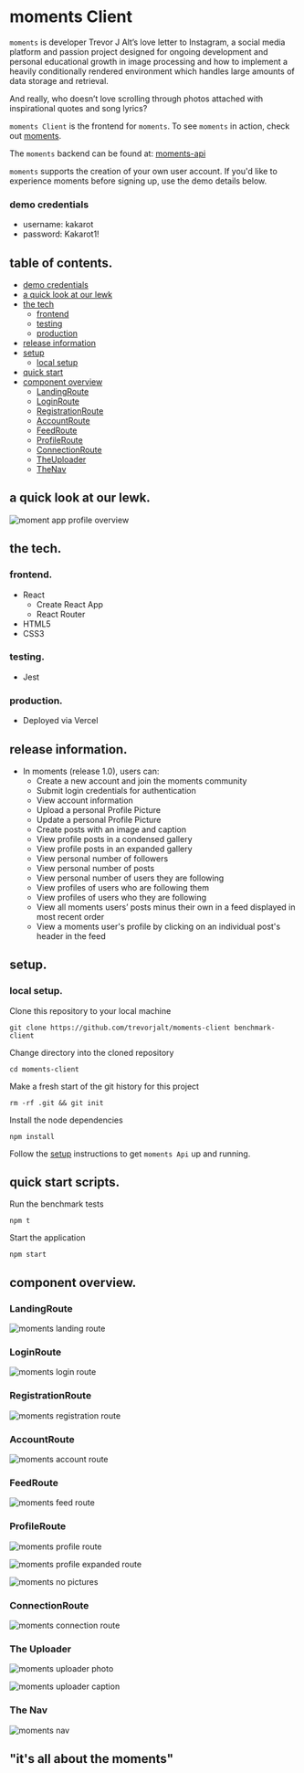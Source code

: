# moments Client

`moments` is developer Trevor J Alt’s love letter to Instagram,  a social media platform and passion project designed for ongoing development and personal educational growth in image processing and how to implement a heavily conditionally rendered environment which handles large amounts of data storage and retrieval.  

And really, who doesn’t love scrolling through photos attached with inspirational quotes and song lyrics?

`moments Client` is the frontend for `moments`.  To see `moments` in action, check out [moments](https://moments-live.vercel.app/ "moments").

The `moments` backend can be found at: [moments-api](https://github.com/trevorjalt/moments-api/ "moments Api")

`moments` supports the creation of your own user account.  If you'd like to experience moments before signing up, use the demo details below.

### demo credentials

* username: kakarot
* password: Kakarot1!

## table of contents.

* [demo credentials](#democredentials)
* [a quick look at our lewk](#a-quick-look-at-our-lewk)
* [the tech](#the-tech)
  * [frontend](#frontend)
  * [testing](#testing)
  * [production](#production)
* [release information](#release-information)
* [setup](#setup)
  * [local setup](#local-setup)
* [quick start](#quick-start-scripts)
* [component overview](#component-overview)
  * [LandingRoute](#LandingRoute)
  * [LoginRoute](#LoginRoute)
  * [RegistrationRoute](#RegistrationRoute)
  * [AccountRoute](#AccountRought)
  * [FeedRoute](#FeedRoute)
  * [ProfileRoute](#ProfileRoute)
  * [ConnectionRoute](#ConnectionRoute)
  * [TheUploader](#TheUploader)
  * [TheNav](#TheNav)

## a quick look at our lewk.

![moment app profile overview](/images/moments-profile.png)

## the tech.

### frontend.

* React
  * Create React App
  * React Router
* HTML5
* CSS3

### testing.

* Jest

### production.

* Deployed via Vercel

## release information.

* In moments (release 1.0), users can:
  * Create a new account and join the moments community
  * Submit login credentials for authentication
  * View account information
  * Upload a personal Profile Picture
  * Update a personal Profile Picture
  * Create posts with an image and caption
  * View profile posts in a condensed gallery
  * View profile posts in an expanded gallery
  * View personal number of followers
  * View personal number of posts
  * View personal number of users they are following
  * View profiles of users who are following them
  * View profiles of users who they are following
  * View all moments users’ posts minus their own in a feed displayed in most recent order
  * View a moments user's profile by clicking on an individual post's header in the feed
  
## setup.

### local setup.

Clone this repository to your local machine 

````
git clone https://github.com/trevorjalt/moments-client benchmark-client
````

Change directory into the cloned repository

````
cd moments-client
````

Make a fresh start of the git history for this project

```` 
rm -rf .git && git init
````

Install the node dependencies 

````
npm install
````

Follow the [setup](https://github.com/trevorjalt/moments-api#setup "setup") instructions to get `moments Api` up and running.

## quick start scripts.

Run the benchmark tests

````
npm t
````

Start the application

````
npm start
````

## component overview.

### LandingRoute

![moments landing route](/images/moments-landing.png)

### LoginRoute

![moments login route](/images/moments-login.png)

### RegistrationRoute

![moments registration route](/images/moments-register.png)

### AccountRoute

![moments account route](/images/moments-account.png)

### FeedRoute

![moments feed route](/images/moments-feed.jpg)

### ProfileRoute

![moments profile route](/images/moments-profile-gogeta.png)

![moments profile expanded route](/images/moments-gallery-expanded.png)

![moments no pictures](/images/moments-no-posts.png)

### ConnectionRoute

![moments connection route](/images/moments-connections.png)

### The Uploader

![moments uploader photo](/images/moments-upload.png)

![moments uploader caption](/images/moments-caption.png)

### The Nav

![moments nav](/images/moments-nav.png)

## "it's all about the moments" 
